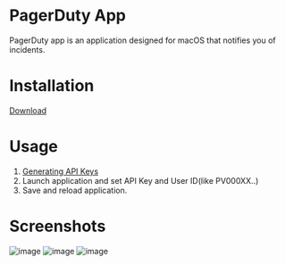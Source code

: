 # PagerDuty App
PagerDuty app is an application designed for macOS that notifies you of incidents.

# Installation
[Download]()

# Usage
1. [Generating API Keys](https://support.pagerduty.com/docs/generating-api-keys#generating-a-personal-rest-api-key)
2. Launch application and set API Key and User ID(like PV000XX..)
3. Save and reload application.

# Screenshots
![image](https://user-images.githubusercontent.com/8487270/98253134-03077600-1fbe-11eb-8c8f-c808a3f05914.png)
![image](https://user-images.githubusercontent.com/8487270/98253181-10246500-1fbe-11eb-81b0-cfc50d65446c.png)
![image](https://user-images.githubusercontent.com/8487270/98252977-df443000-1fbd-11eb-9f34-6dc83ae0e04f.png)

